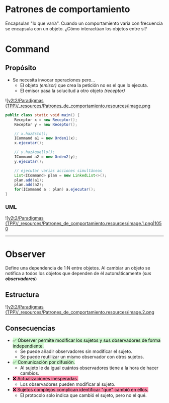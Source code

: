 

# Patrones de comportamiento
Encapsulan "lo que varía". Cuando un comportamiento varía con frecuencia se encapsula con un objeto.
¿Cómo interactúan los objetos entre sí?


# Command

## Propósito
* Se necesita invocar operaciones pero...
  * El objeto _(emisor)_ que crea la petición no es el que lo ejecuta.
  * El emisor pasa la solucitud a otro objeto _(receptor)_

![[y2t2/Paradigmas (TPP)/_resources/Patrones_de_comportamiento.resources/image.png](../_resources/Patrones_de_comportamiento.resources/image.png)

```Java
public class static void main() {
    Receptor x = new Receptor();
    Receptor y = new Receptor();

    // x.hazEsto();
    ICommand a1 = new Orden1(x);
    x.ejecutar();

    // y.hazAquello();
    ICommand a2 = new Orden2(y);
    y.ejecutar();

    // ejecutar varias acciones simultáneas
    List<ICommand> plan = new LinkedList<>();
    plan.add(a1);
    plan.add(a2);
    for(ICommand a : plan) a.ejecutar();
}
```


### UML
![[y2t2/Paradigmas (TPP)/_resources/Patrones_de_comportamiento.resources/image.1.png|1050](../_resources/Patrones_de_comportamiento.resources/image.1.png)


* * *

# Observer
Define una dependencia de 1:N entre objetos. Al cambiar un objeto se notifica a todos los objetos que dependen de él automáticamente (_sus_ **_observadores_**)


## Estructura

![[y2t2/Paradigmas (TPP)/_resources/Patrones_de_comportamiento.resources/image.2.png](../_resources/Patrones_de_comportamiento.resources/image.2.png)


## Consecuencias
* <mark style="background: #BBFABBA6;">✅ Observer permite modificar los sujetos y sus observadores de forma independiente.</mark>
  * Se puede añadir observadores sin modificar el sujeto.
  * Se puede reutilizar un mismo observador con otros sujetos.
* <mark style="background: #BBFABBA6;">✅ Comunicación por difusión.</mark>
  * Al sujeto le da igual cuántos observadores tiene a la hora de hacer cambios.
* <mark style="background: #FF5582A6;">❌ Actualizaciones inesperadas.</mark>
  * Los observadores pueden modificar al sujeto.
* <mark style="background: #FF5582A6;">❌ Sujetos complejos complican identificar "qué" cambió en ellos.</mark>
  * El protocolo solo indica que cambió el sujeto, pero no el qué.
